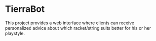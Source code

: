 # TierraBot

This project provides a web interface where clients can receive personalized advice about which racket/string suits better for his or her playstyle.